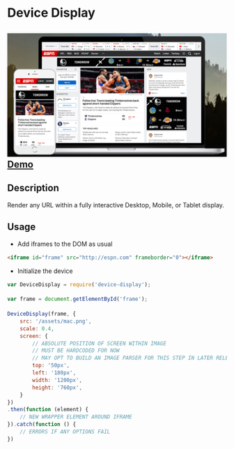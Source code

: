 Device Display
==============

![Demo](https://raw.githubusercontent.com/rphansen91/device-display/master/assets/demo.png)
[Demo](http://elevatejs.com)
-----------

Description
-----------

Render any URL within a fully interactive Desktop, Mobile, or Tablet display.

Usage
-----

- Add iframes to the DOM as usual
```html
<iframe id="frame" src="http://espn.com" frameborder="0"></iframe>
```

- Initialize the device
```js
var DeviceDisplay = require('device-display');

var frame = document.getElementById('frame');
            
DeviceDisplay(frame, {
    src: '/assets/mac.png',
    scale: 0.4,
    screen: {
        // ABSOLUTE POSITION OF SCREEN WITHIN IMAGE
        // MUST BE HARDCODED FOR NOW
        // MAY OPT TO BUILD AN IMAGE PARSER FOR THIS STEP IN LATER RELEASES
        top: '50px',
        left: '180px',
        width: '1200px',
        height: '760px',
    }
})
.then(function (element) {
    // NEW WRAPPER ELEMENT AROUND IFRAME
}).catch(function () {
    // ERRORS IF ANY OPTIONS FAIL
})
```